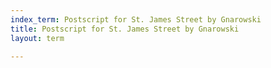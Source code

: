 ```yaml
---
index_term: Postscript for St. James Street by Gnarowski
title: Postscript for St. James Street by Gnarowski
layout: term

---
```

